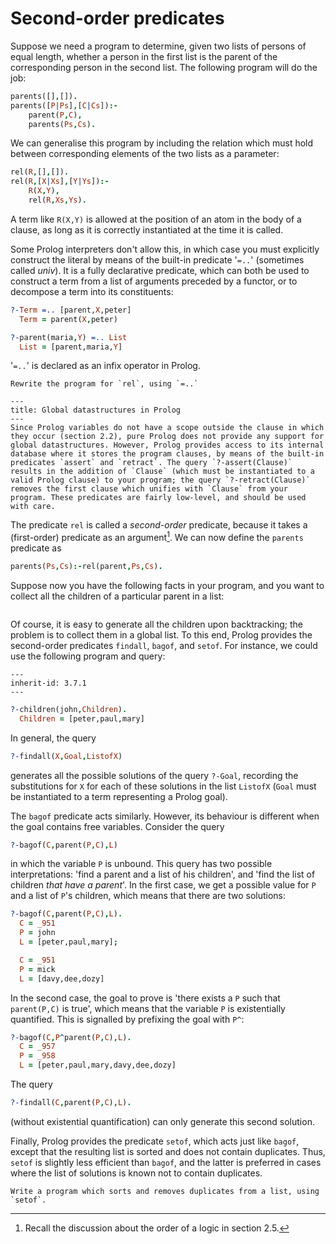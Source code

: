 <!--H3: Section 3.7-->
# Second-order predicates #

Suppose we need a program to determine, given two lists of persons of equal length, whether a person in the first list is the parent of the corresponding person in the second list. The following program will do the job:
```Prolog
parents([],[]).
parents([P|Ps],[C|Cs]):-
    parent(P,C),
    parents(Ps,Cs).
```
We can generalise this program by including the relation which must hold between corresponding elements of the two lists as a parameter:
```Prolog
rel(R,[],[]).
rel(R,[X|Xs],[Y|Ys]):-
    R(X,Y),
    rel(R,Xs,Ys).
```
A term like `R(X,Y)` is allowed at the position of an atom in the body of a clause, as long as it is correctly instantiated at the time it is called.

Some Prolog interpreters don't allow this, in which case you must explicitly construct the literal by means of the built-in predicate '`=..`' (sometimes called *univ*). It is a fully declarative predicate, which can both be used to construct a term from a list of arguments preceded by a functor, or to decompose a term into its constituents:
```Prolog
?-Term =.. [parent,X,peter]
  Term = parent(X,peter)

?-parent(maria,Y) =.. List
  List = [parent,maria,Y]
```
'`=..`' is declared as an infix operator in Prolog.

```{exercise} 3.14
Rewrite the program for `rel`, using `=..`
```

```{infobox}
---
title: Global datastructures in Prolog
---
Since Prolog variables do not have a scope outside the clause in which they occur (section 2.2), pure Prolog does not provide any support for global datastructures. However, Prolog provides access to its internal database where it stores the program clauses, by means of the built-in predicates `assert` and `retract`. The query `?-assert(Clause)` results in the addition of `Clause` (which must be instantiated to a valid Prolog clause) to your program; the query `?‑retract(Clause)` removes the first clause which unifies with `Clause` from your program. These predicates are fairly low-level, and should be used with care.
```

The predicate `rel` is called a *second-order* predicate, because it takes a (first-order) predicate as an argument[^11]. We can now define the `parents` predicate as
```Prolog
parents(Ps,Cs):-rel(parent,Ps,Cs).
```
Suppose now you have the following facts in your program, and you want to collect all the children of a particular parent in a list:
```{swish} 3.7.1
```
Of course, it is easy to generate all the children upon backtracking; the problem is to collect them in a global list. To this end, Prolog provides the second-order predicates `findall`, `bagof`, and `setof`. For instance, we could use the following program and query:
```{swish} 3.7.2
---
inherit-id: 3.7.1
---
```
```Prolog
?-children(john,Children).
  Children = [peter,paul,mary]
```
In general, the query
```Prolog
?-findall(X,Goal,ListofX)
```
generates all the possible solutions of the query `?‑Goal`, recording the substitutions for `X` for each of these solutions in the list `ListofX` (`Goal` must be instantiated to a term representing a Prolog goal).

The `bagof` predicate acts similarly. However, its behaviour is different when the goal contains free variables. Consider the query
```Prolog
?-bagof(C,parent(P,C),L)
```
in which the variable `P` is unbound. This query has two possible interpretations: 'find a parent and a list of his children', and 'find the list of children *that have a parent*'. In the first case, we get a possible value for `P` and a list of `P`'s children, which means that there are two solutions:
```Prolog
?-bagof(C,parent(P,C),L).
  C = _951
  P = john
  L = [peter,paul,mary];

  C = _951
  P = mick
  L = [davy,dee,dozy]
```
In the second case, the goal to prove is 'there exists a `P` such that `parent(P,C)` is true', which means that the variable `P` is existentially quantified. This is signalled by prefixing the goal with `P^`:
```Prolog
?-bagof(C,P^parent(P,C),L).
  C = _957
  P = _958
  L = [peter,paul,mary,davy,dee,dozy]
```
The query
```Prolog
?-findall(C,parent(P,C),L).
```
(without existential quantification) can only generate this second solution.

Finally, Prolog provides the predicate `setof`, which acts just like `bagof`, except that the resulting list is sorted and does not contain duplicates. Thus, `setof` is slightly less efficient than `bagof`, and the latter is preferred in cases where the list of solutions is known not to contain duplicates.

```{exercise} 3.15
Write a program which sorts and removes duplicates from a list, using `setof`.
```

[^11]: Recall the discussion about the order of a logic in section 2.5.
